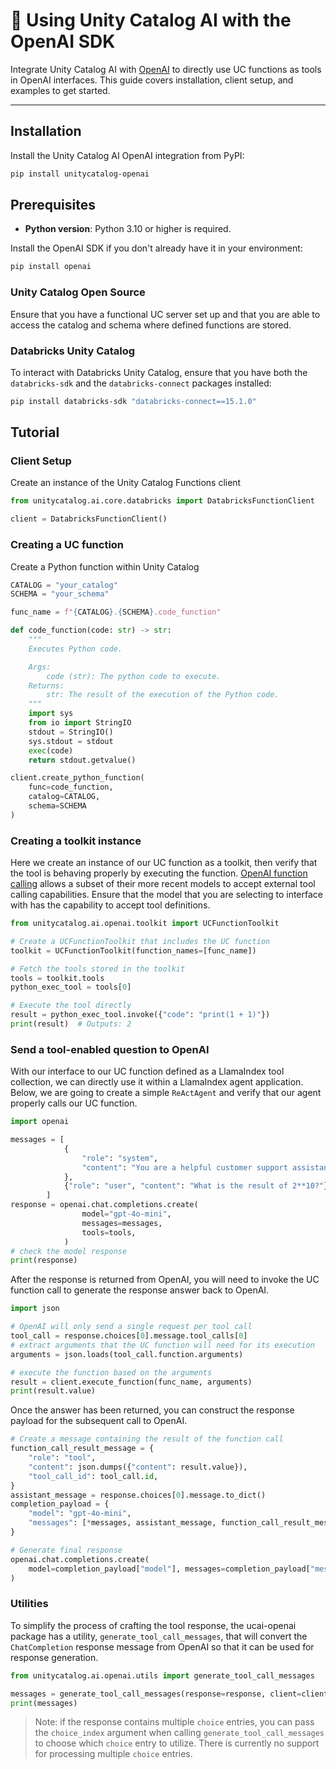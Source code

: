 # 🦙 Using Unity Catalog AI with the OpenAI SDK

Integrate Unity Catalog AI with [OpenAI](https://platform.openai.com/docs/api-reference/introduction?lang=python) to directly use UC functions as tools in OpenAI interfaces. This guide covers installation, client setup, and examples to get started.

---

## Installation

Install the Unity Catalog AI OpenAI integration from PyPI:

```sh
pip install unitycatalog-openai
```

## Prerequisites

- **Python version**: Python 3.10 or higher is required.

Install the OpenAI SDK if you don't already have it in your environment:

```sh
pip install openai
```

### Unity Catalog Open Source

Ensure that you have a functional UC server set up and that you are able to access the catalog and schema where defined functions are stored.

### Databricks Unity Catalog

To interact with Databricks Unity Catalog, ensure that you have both the `databricks-sdk` and the `databricks-connect` packages installed:

```sh
pip install databricks-sdk "databricks-connect==15.1.0"
```

## Tutorial

### Client Setup

Create an instance of the Unity Catalog Functions client

``` python
from unitycatalog.ai.core.databricks import DatabricksFunctionClient

client = DatabricksFunctionClient()
```

### Creating a UC function

Create a Python function within Unity Catalog

``` python
CATALOG = "your_catalog"
SCHEMA = "your_schema"

func_name = f"{CATALOG}.{SCHEMA}.code_function"

def code_function(code: str) -> str:
    """
    Executes Python code.

    Args:
        code (str): The python code to execute.
    Returns:
        str: The result of the execution of the Python code.
    """
    import sys
    from io import StringIO
    stdout = StringIO()
    sys.stdout = stdout
    exec(code)
    return stdout.getvalue()

client.create_python_function(
    func=code_function,
    catalog=CATALOG,
    schema=SCHEMA
)
```

### Creating a toolkit instance

Here we create an instance of our UC function as a toolkit, then verify that the tool is behaving properly by executing the function.
[OpenAI function calling](https://platform.openai.com/docs/guides/function-calling) allows a subset of their more recent models to accept external tool
calling capabilities. Ensure that the model that you are selecting to interface with has the capability to accept tool definitions.

``` python
from unitycatalog.ai.openai.toolkit import UCFunctionToolkit

# Create a UCFunctionToolkit that includes the UC function
toolkit = UCFunctionToolkit(function_names=[func_name])

# Fetch the tools stored in the toolkit
tools = toolkit.tools
python_exec_tool = tools[0]

# Execute the tool directly
result = python_exec_tool.invoke({"code": "print(1 + 1)"})
print(result)  # Outputs: 2
```

### Send a tool-enabled question to OpenAI

With our interface to our UC function defined as a LlamaIndex tool collection, we can directly use it within a LlamaIndex agent application.
Below, we are going to create a simple `ReActAgent` and verify that our agent properly calls our UC function.

``` python
import openai

messages = [
            {
                "role": "system",
                "content": "You are a helpful customer support assistant. Use the supplied tools to assist the user.",
            },
            {"role": "user", "content": "What is the result of 2**10?"},
        ]
response = openai.chat.completions.create(
                model="gpt-4o-mini",
                messages=messages,
                tools=tools,
            )
# check the model response
print(response)
```

After the response is returned from OpenAI, you will need to invoke the UC function call to generate the response answer back to OpenAI.

``` python
import json

# OpenAI will only send a single request per tool call
tool_call = response.choices[0].message.tool_calls[0]
# extract arguments that the UC function will need for its execution
arguments = json.loads(tool_call.function.arguments)

# execute the function based on the arguments
result = client.execute_function(func_name, arguments)
print(result.value)
```

Once the answer has been returned, you can construct the response payload for the subsequent call to OpenAI.

``` python
# Create a message containing the result of the function call
function_call_result_message = {
    "role": "tool",
    "content": json.dumps({"content": result.value}),
    "tool_call_id": tool_call.id,
}
assistant_message = response.choices[0].message.to_dict()
completion_payload = {
    "model": "gpt-4o-mini",
    "messages": [*messages, assistant_message, function_call_result_message],
}

# Generate final response
openai.chat.completions.create(
    model=completion_payload["model"], messages=completion_payload["messages"]
)
```

### Utilities

To simplify the process of crafting the tool response, the ucai-openai package has a utility, `generate_tool_call_messages`, that will convert the
`ChatCompletion` response message from OpenAI so that it can be used for response generation.

``` python
from unitycatalog.ai.openai.utils import generate_tool_call_messages

messages = generate_tool_call_messages(response=response, client=client)
print(messages)
```

> Note: if the response contains multiple `choice` entries, you can pass the `choice_index` argument when calling `generate_tool_call_messages` to choose
which `choice` entry to utilize. There is currently no support for processing multiple `choice` entries.
